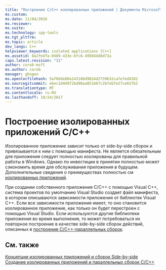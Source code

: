```yaml
---
title: "Построение C/C++ изолированных приложений | Документы Microsoft"
ms.custom: 
ms.date: 11/04/2016
ms.reviewer: 
ms.suite: 
ms.technology: cpp-tools
ms.tgt_pltfrm: 
ms.topic: article
dev_langs: C++
helpviewer_keywords: isolated applications [C++]
ms.assetid: 8a2fe4fa-0489-433e-bfc6-495844d8d73a
caps.latest.revision: "11"
author: corob-msft
ms.author: corob
manager: ghogen
ms.openlocfilehash: 5af0dde80a143166d9824d2739632ca7e7ed4382
ms.sourcegitcommit: ebec1d449f2bd98aa851667c2bfeb7e27ce657b2
ms.translationtype: MT
ms.contentlocale: ru-RU
ms.lasthandoff: 10/24/2017
---
```

# <a name="building-cc-isolated-applications"></a>Построение изолированных приложений C/C++
Изолированное приложение зависит только от side-by-side сборок и привязывается к ним с помощью манифеста. Не является обязательным для приложения следует полностью изолированы для правильной работы в Windows. Однако по инвестиции в принятии полностью может сэкономить время для обслуживания приложения в будущем. Дополнительные сведения о преимуществах полностью см [изолированных приложений](http://msdn.microsoft.com/library/aa375190).  
  
 При создании собственного приложения C/C++ с помощью Visual C++, система проектов по умолчанию Visual Studio создает файл манифеста, в котором описываются зависимости приложения от библиотек Visual C++. Если все зависимости приложения имеет, то оно становится изолированное приложение, как только он будет перестроен с помощью Visual Studio. Если используются другие библиотеки приложения во время выполнения, то может потребоваться их повторное построение в качестве side-by-side сборок действий, описанных в [построение C/C++-параллельных сборок](../build/building-c-cpp-side-by-side-assemblies.md).  
  
## <a name="see-also"></a>См. также  
 [Концепции изолированных приложений и сборок Side-by-side](../build/concepts-of-isolated-applications-and-side-by-side-assemblies.md)   
 [Создание изолированных приложений и параллельных сборок C/C++](../build/building-c-cpp-isolated-applications-and-side-by-side-assemblies.md)